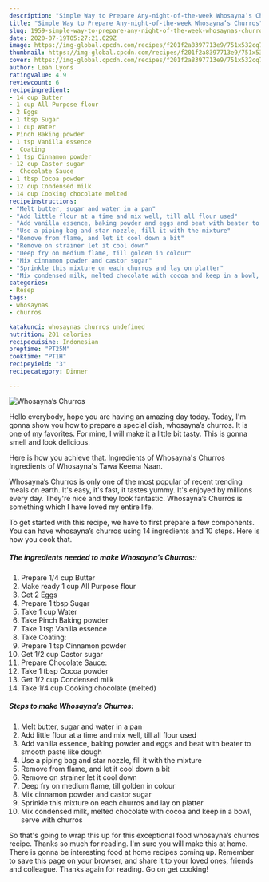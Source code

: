 ```yaml
---
description: "Simple Way to Prepare Any-night-of-the-week Whosayna’s Churros"
title: "Simple Way to Prepare Any-night-of-the-week Whosayna’s Churros"
slug: 1959-simple-way-to-prepare-any-night-of-the-week-whosaynas-churros
date: 2020-07-19T05:27:21.029Z
image: https://img-global.cpcdn.com/recipes/f201f2a8397713e9/751x532cq70/whosaynas-churros-recipe-main-photo.jpg
thumbnail: https://img-global.cpcdn.com/recipes/f201f2a8397713e9/751x532cq70/whosaynas-churros-recipe-main-photo.jpg
cover: https://img-global.cpcdn.com/recipes/f201f2a8397713e9/751x532cq70/whosaynas-churros-recipe-main-photo.jpg
author: Leah Lyons
ratingvalue: 4.9
reviewcount: 6
recipeingredient:
- 14 cup Butter
- 1 cup All Purpose flour
- 2 Eggs
- 1 tbsp Sugar
- 1 cup Water
- Pinch Baking powder
- 1 tsp Vanilla essence
-  Coating
- 1 tsp Cinnamon powder
- 12 cup Castor sugar
-  Chocolate Sauce
- 1 tbsp Cocoa powder
- 12 cup Condensed milk
- 14 cup Cooking chocolate melted
recipeinstructions:
- "Melt butter, sugar and water in a pan"
- "Add little flour at a time and mix well, till all flour used"
- "Add vanilla essence, baking powder and eggs and beat with beater to smooth paste like dough"
- "Use a piping bag and star nozzle, fill it with the mixture"
- "Remove from flame, and let it cool down a bit"
- "Remove on strainer let it cool down"
- "Deep fry on medium flame, till golden in colour"
- "Mix cinnamon powder and castor sugar"
- "Sprinkle this mixture on each churros and lay on platter"
- "Mix condensed milk, melted chocolate with cocoa and keep in a bowl, serve with churros"
categories:
- Resep
tags:
- whosaynas
- churros

katakunci: whosaynas churros undefined
nutrition: 201 calories
recipecuisine: Indonesian
preptime: "PT25M"
cooktime: "PT1H"
recipeyield: "3"
recipecategory: Dinner

---
```



![Whosayna’s Churros](https://img-global.cpcdn.com/recipes/f201f2a8397713e9/751x532cq70/whosaynas-churros-recipe-main-photo.jpg)

Hello everybody, hope you are having an amazing day today. Today, I'm gonna show you how to prepare a special dish, whosayna’s churros. It is one of my favorites. For mine, I will make it a little bit tasty. This is gonna smell and look delicious.

Here is how you achieve that. Ingredients of Whosayna&#39;s Churros Ingredients of Whosayna&#39;s Tawa Keema Naan.

Whosayna’s Churros is only one of the most popular of recent trending meals on earth. It's easy, it's fast, it tastes yummy. It's enjoyed by millions every day. They're nice and they look fantastic. Whosayna’s Churros is something which I have loved my entire life.


To get started with this recipe, we have to first prepare a few components. You can have whosayna’s churros using 14 ingredients and 10 steps. Here is how you cook that.

##### The ingredients needed to make Whosayna’s Churros::

1. Prepare 1/4 cup Butter
1. Make ready 1 cup All Purpose flour
1. Get 2 Eggs
1. Prepare 1 tbsp Sugar
1. Take 1 cup Water
1. Take Pinch Baking powder
1. Take 1 tsp Vanilla essence
1. Take  Coating:
1. Prepare 1 tsp Cinnamon powder
1. Get 1/2 cup Castor sugar
1. Prepare  Chocolate Sauce:
1. Take 1 tbsp Cocoa powder
1. Get 1/2 cup Condensed milk
1. Take 1/4 cup Cooking chocolate (melted)




##### Steps to make Whosayna’s Churros:

1. Melt butter, sugar and water in a pan
1. Add little flour at a time and mix well, till all flour used
1. Add vanilla essence, baking powder and eggs and beat with beater to smooth paste like dough
1. Use a piping bag and star nozzle, fill it with the mixture
1. Remove from flame, and let it cool down a bit
1. Remove on strainer let it cool down
1. Deep fry on medium flame, till golden in colour
1. Mix cinnamon powder and castor sugar
1. Sprinkle this mixture on each churros and lay on platter
1. Mix condensed milk, melted chocolate with cocoa and keep in a bowl, serve with churros




So that's going to wrap this up for this exceptional food whosayna’s churros recipe. Thanks so much for reading. I'm sure you will make this at home. There is gonna be interesting food at home recipes coming up. Remember to save this page on your browser, and share it to your loved ones, friends and colleague. Thanks again for reading. Go on get cooking!
